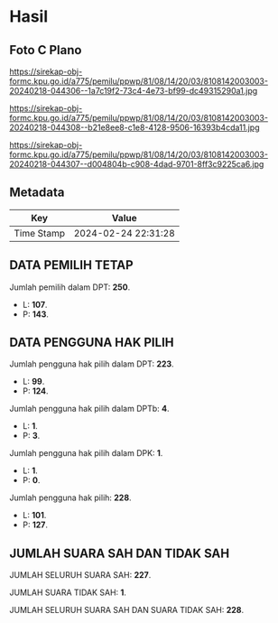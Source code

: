 # Hasil

## Foto C Plano

https://sirekap-obj-formc.kpu.go.id/a775/pemilu/ppwp/81/08/14/20/03/8108142003003-20240218-044306--1a7c19f2-73c4-4e73-bf99-dc49315290a1.jpg

https://sirekap-obj-formc.kpu.go.id/a775/pemilu/ppwp/81/08/14/20/03/8108142003003-20240218-044308--b21e8ee8-c1e8-4128-9506-16393b4cda11.jpg

https://sirekap-obj-formc.kpu.go.id/a775/pemilu/ppwp/81/08/14/20/03/8108142003003-20240218-044307--d004804b-c908-4dad-9701-8ff3c9225ca6.jpg


## Metadata

| Key        | Value               |
| ---------- | ------------------- |
| Time Stamp | 2024-02-24 22:31:28 |


## DATA PEMILIH TETAP

Jumlah pemilih dalam DPT: **250**.
 * L: **107**.
 * P: **143**.

## DATA PENGGUNA HAK PILIH

Jumlah pengguna hak pilih dalam DPT: **223**.
 * L: **99**.
 * P: **124**.

Jumlah pengguna hak pilih dalam DPTb: **4**.
 * L: **1**.
 * P: **3**.

Jumlah pengguna hak pilih dalam DPK: **1**.
 * L: **1**.
 * P: **0**.

Jumlah pengguna hak pilih: **228**.
 * L: **101**.
 * P: **127**.

## JUMLAH SUARA SAH DAN TIDAK SAH

JUMLAH SELURUH SUARA SAH: **227**.

JUMLAH SUARA TIDAK SAH: **1**.

JUMLAH SELURUH SUARA SAH DAN SUARA TIDAK SAH: **228**.


